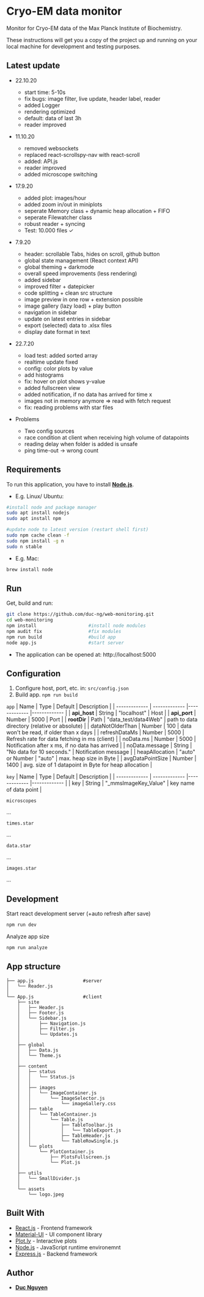# Cryo-EM data monitor

Monitor for Cryo-EM data of the Max Planck Institute of Biochemistry.

These instructions will get you a copy of the project up and running on your local machine for development and testing purposes.

## Latest update

- 22.10.20

  - start time: 5-10s
  - fix bugs: image filter, live update, header label, reader
  - added Logger
  - rendering optimized
  - default: data of last 3h
  - reader improved

- 11.10.20

  - removed websockets
  - replaced react-scrollspy-nav with react-scroll
  - added: API.js
  - reader improved
  - added microscope switching

- 17.9.20

  - added plot: images/hour
  - added zoom in/out in miniplots
  - seperate Memory class + dynamic heap allocation + FIFO
  - seperate Filewatcher class
  - robust reader + syncing
  - Test: 10.000 files ✓

- 7.9.20

  - header: scrollable Tabs, hides on scroll, github button
  - global state management (React context API)
  - global theming + darkmode
  - overall speed improvements (less rendering)
  - added sidebar
  - improved filter + datepicker
  - code splitting + clean src structure
  - image preview in one row + extension possible
  - image gallery (lazy load) + play button
  - navigation in sidebar
  - update on latest entries in sidebar
  - export (selected) data to .xlsx files
  - display date format in text

- 22.7.20

  - load test: added sorted array
  - realtime update fixed
  - config: color plots by value
  - add histograms
  - fix: hover on plot shows y-value
  - added fullscreen view
  - added notification, if no data has arrived for time x
  - images not in memory anymore => read with fetch request
  - fix: reading problems with star files

- Problems
  - Two config sources
  - race condition at client when receiving high volume of datapoints
  - reading delay when folder is added is unsafe
  - ping time-out -> wrong count

## Requirements

To run this application, you have to install **[Node.js](https://nodejs.org/en/download/)**.

- E.g. Linux/ Ubuntu:

```bash
#install node and package manager
sudo apt install nodejs
sudo apt install npm

#update node to latest version (restart shell first)
sudo npm cache clean -f
sudo npm install -g n
sudo n stable
```

- E.g. Mac:

```bash
brew install node
```

## Run

Get, build and run:

```bash
git clone https://github.com/duc-ng/web-monitoring.git
cd web-monitoring
npm install                   #install node modules
npm audit fix                 #fix modules
npm run build                 #build app
node app.js                   #start server
```

- The application can be opened at: http://localhost:5000

## Configuration

1. Configure host, port, etc. in: `src/config.json`
2. Build app. `npm run build`

`app`
| Name | Type | Default | Description |
| ------------- | ------------- |------------- |------------- |
| **api_host** | String | "localhost" | Host |
| **api_port** | Number | 5000 | Port |
| **rootDir** | Path | "data_test/data4Web" | path to data directory (relative or absolute) |
| dataNotOlderThan | Number | 100 | data won't be read, if older than x days |
| refreshDataMs | Number | 5000 | Refresh rate for data fetching in ms (client)  |
| noData.ms | Number | 5000 | Notification after x ms, if no data has arrived |
| noData.message | String | "No data for 10 seconds." | Notification message |
| heapAllocation | "auto" or Number | "auto" | max. heap size in Byte |
| avgDataPointSize | Number | 1400 | avg. size of 1 datapoint in Byte for heap allocation |

`key`
| Name | Type | Default | Description |
| ------------- | ------------- |------------- |------------- |
| key | String | "\_mmsImageKey_Value" | key name of data point |

`microscopes`

...

`times.star`

...

`data.star`

...

`images.star`

...

## Development

Start react development server (+auto refresh after save)

```bash
npm run dev
```

Analyze app size

```bash
npm run analyze
```

## App structure

    ├── app.js                  #server
    │   └── Reader.js
    │
    └── App.js                  #client
        ├── site
        │   ├── Header.js
        │   ├── Footer.js
        │   └── Sidebar.js
        │       ├── Navigation.js
        │       ├── Filter.js
        │       └── Updates.js
        │
        ├── global
        │   ├── Data.js
        │   └── Theme.js
        │
        ├── content
        │   ├── status
        │   │   └── Status.js
        │   │
        │   ├── images
        │   │   └── ImageContainer.js
        │   │       └── ImageSelector.js
        │   │           └── imageGallery.css
        │   ├── table
        │   │   └── TableContainer.js
        │   │       └── Table.js
        │   │           ├── TableToolbar.js
        │   │           │   └── TableExport.js
        │   │           ├── TableHeader.js
        │   │           └── TableRowSingle.js
        │   └── plots
        │       └── PlotContainer.js
        │           ├── PlotsFullscreen.js
        │           └── Plot.js
        │
        ├── utils
        │   └── SmallDivider.js
        │
        └── assets
            └── logo.jpeg

## Built With

- [React.js](https://reactjs.org/) - Frontend framework
- [Material-UI](https://material-ui.com/) - UI component library
- [Plot.ly](https://plotly.com/javascript/) - Interactive plots
- [Node.js](https://nodejs.org/en/) - JavaScript runtime environemnt
- [Express.js](https://expressjs.com/) - Backend framework

## Author

- **[Duc Nguyen](https://github.com/duc-ng)**
